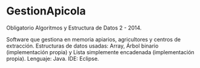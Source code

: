 GestionApicola
==============

Obligatorio Algoritmos y Estructura de Datos 2 - 2014.

Software que gestiona en memoria apiarios, agricultores y centros de extracción.
Estructuras de datos usadas: Array, Árbol binario (implementación propia) y Lista simplemente encadenada (implementación propia).
Lenguaje: Java.
IDE: Eclipse.
